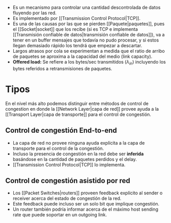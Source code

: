 - Es un mecanismo para controlar una cantidad descontrolada de datos fluyendo por las red.
- Es implementado por [[Transmission Control Protocol|TCP]].
- Es una de las causas por las que se pierden [[Paquete|paquetes]], pues el [[Socket|socket]] que los recibe (si es TCP e implementa [[Transmisión confiable de datos|transmisión confiable de datos]]), va a tener en un buffer mensajes que todavía no pudo procesar, y si estos llegan demasiado rápido los tendrá que empezar a descartar. 
- Largos atrasos por cola se experimentan a medida que el ratio de arribo de paquetes se aproxima a la capacidad del medio (link capacity).
- **Offered load:** Se refiere a los bytes/sec transmitidos ($\lambda_{in}$) incluyendo los bytes referidos a retransmisiones de paquetes.

# Tipos

En el nivel más alto podemos distinguir entre métodos de control de congestion en donde la [[Network Layer|capa de red]] provee ayuda a la [[Transport Layer|capa de transporte]] para el control de congestión.

## Control de congestión End-to-end

- La capa de red no provee ninguna ayuda explícita a la capa de transporte para el control de la congestión.
- Incluso la presencia de congestión en la red debe ser **inferida** basándose en la cantidad de paquetes perdidos y el delay.
- [[Transmission Control Protocol|TCP]] lo implementa.

## Control de congestión asistido por red

- Los [[Packet Switches|routers]] proveen feedback explícito al sender o receiver acerca del estado de congestión de la red.
- Este feedback puede incluso ser un solo bit que implique congestión.
- Un router también podría informar acerca de el máximo host sending rate que puede soportar en un outgoing link.